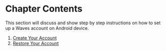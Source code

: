 # Chapter Contents

This section will discuss and show step by step instructions on how to set up a Waves account on Android device.

1. [Create Your Account](mobile-apps/iOS/account-managment/creating-an-account.md)
2. [Restore Your Account](mobile-apps/iOS/account-managment/restore-an-account.md)
